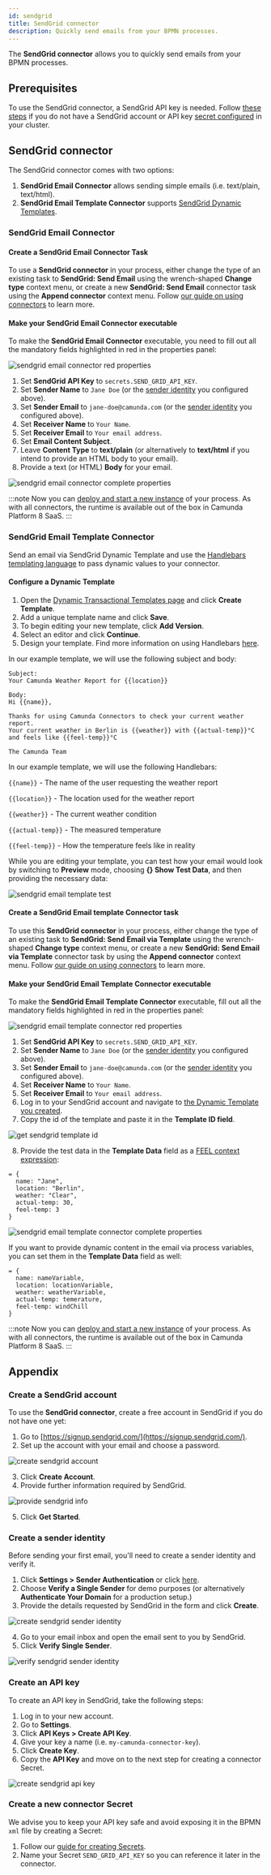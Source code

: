 ```yaml
---
id: sendgrid
title: SendGrid connector
description: Quickly send emails from your BPMN processes.
---
```


The **SendGrid connector** allows you to quickly send emails from your BPMN processes.

## Prerequisites

To use the SendGrid connector, a SendGrid API key is needed. Follow [these steps](#appendix) if you do not have a SendGrid account or API key [secret configured](#create-a-new-connector-secret) in your cluster.

## SendGrid connector

The SendGrid connector comes with two options:

1. **SendGrid Email Connector** allows sending simple emails (i.e. text/plain, text/html).
2. **SendGrid Email Template Connector** supports [SendGrid Dynamic Templates](https://sendgrid.com/solutions/email-api/dynamic-email-templates/).

### SendGrid Email Connector

#### Create a SendGrid Email Connector Task

To use a **SendGrid connector** in your process, either change the type of an existing task to **SendGrid: Send Email** using the wrench-shaped **Change type** context menu, or create a new **SendGrid: Send Email** connector task using the **Append connector** context menu. Follow [our guide on using connectors](../use-connectors.md) to learn more.

#### Make your SendGrid Email Connector executable

To make the **SendGrid Email Connector** executable, you need to fill out all the mandatory fields highlighted in red in the properties panel:

![sendgrid email connector red properties](../img/connectors-sendgrid-email-red-properties.png)

1. Set **SendGrid API Key** to `secrets.SEND_GRID_API_KEY`.
2. Set **Sender Name** to `Jane Doe` (or the [sender identity](#create-a-sender-identity) you configured above).
3. Set **Sender Email** to `jane-doe@camunda.com` (or the [sender identity](#create-a-sender-identity) you configured above).
4. Set **Receiver Name** to `Your Name`.
5. Set **Receiver Email** to `Your email address`.
6. Set **Email Content Subject**.
7. Leave **Content Type** to **text/plain** (or alternatively to **text/html** if you intend to provide an HTML body to your email).
8. Provide a text (or HTML) **Body** for your email.

![sendgrid email connector complete properties](../img/connectors-sendgrid-email-complete-properties.png)

:::note
Now you can [deploy and start a new instance](../../save-and-deploy.md) of your process. As with all connectors, the runtime is available out of the box in Camunda Platform 8 SaaS.
:::

### SendGrid Email Template Connector

Send an email via SendGrid Dynamic Template and use the [Handlebars templating language](https://handlebarsjs.com/) to pass dynamic values to your connector.

#### Configure a Dynamic Template

1. Open the [Dynamic Transactional Templates page](https://sendgrid.com/dynamic_templates) and click **Create Template**.
2. Add a unique template name and click **Save**.
3. To begin editing your new template, click **Add Version**.
4. Select an editor and click **Continue**.
5. Design your template. Find more information on using Handlebars [here](https://docs.sendgrid.com/for-developers/sending-email/using-handlebars).

In our example template, we will use the following subject and body:

```text
Subject:
Your Camunda Weather Report for {{location}}
```

```text
Body:
Hi {{name}},

Thanks for using Camunda Connectors to check your current weather report.
Your current weather in Berlin is {{weather}} with {{actual-temp}}°C and feels like {{feel-temp}}°C

The Camunda Team
```

In our example template, we will use the following Handlebars:

`{{name}}` - The name of the user requesting the weather report

`{{location}}` - The location used for the weather report

`{{weather}}` - The current weather condition

`{{actual-temp}}` - The measured temperature

`{{feel-temp}}` - How the temperature feels like in reality

While you are editing your template, you can test how your email would look by switching to **Preview** mode, choosing **{} Show Test Data**, and then providing the necessary data:

![sendgrid email template test](../img/connectors-sendgrid-email-template-test-data.png)

#### Create a SendGrid Email template Connector task

To use this **SendGrid connector** in your process, either change the type of an existing task to **SendGrid: Send Email via Template** using the wrench-shaped **Change type** context menu, or create a new **SendGrid: Send Email via Template** connector task by using the **Append connector** context menu. Follow [our guide on using connectors](../use-connectors.md) to learn more.

#### Make your SendGrid Email Template Connector executable

To make the **SendGrid Email Template Connector** executable, fill out all the mandatory fields highlighted in red in the properties panel:

![sendgrid email template connector red properties](../img/connectors-sendgrid-email-template-red-properties.png)

1. Set **SendGrid API Key** to `secrets.SEND_GRID_API_KEY`.
2. Set **Sender Name** to `Jane Doe` (or the [sender identity](#create-a-sender-identity) you configured above).
3. Set **Sender Email** to `jane-doe@camunda.com` (or the [sender identity](#create-a-sender-identity) you configured above).
4. Set **Receiver Name** to `Your Name`.
5. Set **Receiver Email** to `Your email address`.
6. Log in to your SendGrid account and navigate to [the Dynamic Template you created](#configure-a-dynamic-template).
7. Copy the id of the template and paste it in the **Template ID field**.

![get sendgrid template id](../img/connectors-sendgrid-email-template-id.png)

8. Provide the test data in the **Template Data** field as a [FEEL context expression](/components/modeler/feel/language-guide/feel-context-expressions.md):

```text
= {
  name: "Jane",
  location: "Berlin",
  weather: "Clear",
  actual-temp: 30,
  feel-temp: 3
}
```

![sendgrid email template connector complete properties](../img/connectors-sendgrid-email-template-complete-properties.png)

If you want to provide dynamic content in the email via process variables, you can set them in the **Template Data** field as well:

```text
= {
  name: nameVariable,
  location: locationVariable,
  weather: weatherVariable,
  actual-temp: temerature,
  feel-temp: windChill
}
```

:::note
Now you can [deploy and start a new instance](../../save-and-deploy.md) of your process. As with all connectors, the runtime is available out of the box in Camunda Platform 8 SaaS.
:::

## Appendix

### Create a SendGrid account

To use the **SendGrid connector**, create a free account in SendGrid if you do not have one yet:

1. Go to [https://signup.sendgrid.com/](https://signup.sendgrid.com/).
2. Set up the account with your email and choose a password.

![create sendgrid account](../img/connectors-sendgrid-create-account.png)

3. Click **Create Account**.
4. Provide further information required by SendGrid.

![provide sendgrid info](../img/connectors-sendgrid-create-account-info.png)

5. Click **Get Started**.

### Create a sender identity

Before sending your first email, you'll need to create a sender identity and verify it.

1. Click **Settings > Sender Authentication** or click [here](https://app.sendgrid.com/settings/sender_auth).
2. Choose **Verify a Single Sender** for demo purposes (or alternatively **Authenticate Your Domain** for a production setup.)
3. Provide the details requested by SendGrid in the form and click **Create**.

![create sendgrid sender identity](../img/connectors-sendgrid-create-single-sender.png)

4. Go to your email inbox and open the email sent to you by SendGrid.
5. Click **Verify Single Sender**.

![verify sendgrid sender identity](../img/connectors-sendgrid-verify-single-sender.png)

### Create an API key

To create an API key in SendGrid, take the following steps:

1. Log in to your new account.
2. Go to **Settings**.
3. Click **API Keys > Create API Key**.
4. Give your key a name (i.e. `my-camunda-connector-key`).
5. Click **Create Key**.
6. Copy the **API Key** and move on to the next step for creating a connector Secret.

![create sendgrid api key](../img/connectors-sendgrid-create-api-key.png)

### Create a new connector Secret

We advise you to keep your API key safe and avoid exposing it in the BPMN `xml` file by creating a Secret:

1. Follow our [guide for creating Secrets](../../../../console/manage-clusters/manage-secrets.md).
2. Name your Secret `SEND_GRID_API_KEY` so you can reference it later in the connector.
